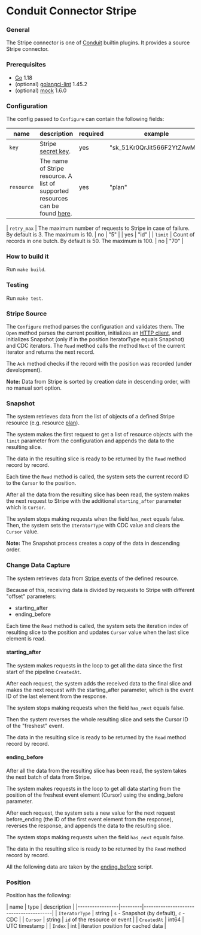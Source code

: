 # Conduit Connector Stripe

### General
The Stripe connector is one of [Conduit](https://github.com/ConduitIO/conduit) builtin plugins. It provides a source Stripe connector.

### Prerequisites
- [Go](https://go.dev/) 1.18
- (optional) [golangci-lint](https://github.com/golangci/golangci-lint) 1.45.2
- (optional) [mock](https://github.com/golang/mock) 1.6.0

### Configuration
The config passed to `Configure` can contain the following fields:

| name        | description                                                                                                      | required | example                      |
|-------------|------------------------------------------------------------------------------------------------------------------|----------|------------------------------|
| `key`       | Stripe [secret key](https://dashboard.stripe.com/apikeys).                                                       | yes      | "sk_51Kr0QrJit566F2YtZAwMlh" |
| `resource`  | The name of Stripe resource. A list of supported resources can be found [here](models/resources/README.md). | yes      | "plan"                       |

[comment]: <> (maha: we prefer having all the configs as camelCase.. so this could be maxRetry, maxRetries or retryMax)
| `retry_max` | The maximum number of requests to Stripe in case of failure. By default is 3. The maximum is 10.                 | no       | "5"                          |                                                                                           | yes      | "id"                                            |
| `limit`     | Count of records in one butch. By default is 50. The maximum is 100.                                             | no       | "70"                         |

### How to build it
Run `make build`.

### Testing
Run `make test`.

### Stripe Source
The `Configure` method parses the configuration and validates them.
The `Open` method parses the current position, initializes an 
[HTTP client](https://github.com/hashicorp/go-retryablehttp), and initializes Snapshot (only if in the position IteratorType equals Snapshot) and CDC iterators.
The `Read` method calls the method `Next` of the current iterator and returns the next record.

[comment]: <> (maha: still in development?)
The `Ack` method checks if the record with the position was recorded (under development).

**Note:** Data from Stripe is sorted by creation date in descending order, with no manual sort option.

### Snapshot
The system retrieves data from the list of objects of a defined Stripe resource (e.g. resource [plan](https://stripe.com/docs/api/plans/list)).

The system makes the first request to get a list of resource objects with the `limit` parameter from the configuration and appends the data to the resulting slice.

The data in the resulting slice is ready to be returned by the `Read` method record by record.

Each time the `Read` method is called, the system sets the current record ID to the `Cursor` to the position.

After all the data from the resulting slice has been read, the system makes the next request to Stripe with the additional `starting_after` parameter which is `Cursor`.

The system stops making requests when the field `has_next` equals false. Then, the system sets the `IteratorType` with CDC value and clears the `Cursor` value.

**Note:** The Snapshot process creates a copy of the data in descending order.

### Change Data Capture
The system retrieves data from [Stripe events](https://api.stripe.com/v1/events) of the defined resource.

Because of this, receiving data is divided by requests to Stripe with different "offset" parameters:
- starting_after
- ending_before

Each time the `Read` method is called, the system sets the iteration index of resulting slice to the position and updates `Cursor` value when the last slice element is read.

#### starting_after
The system makes requests in the loop to get all the data since the first start of the pipeline `CreatedAt`.

After each request, the system adds the received data to the final slice and makes the next request with the starting_after parameter, which is the event ID of the last element from the response.

The system stops making requests when the field `has_next` equals false.

Then the system reverses the whole resulting slice and sets the Cursor ID of the "freshest" event.

The data in the resulting slice is ready to be returned by the `Read` method record by record.

#### ending_before
After all the data from the resulting slice has been read, the system takes the next batch of data from Stripe.

The system makes requests in the loop to get all data starting from the position of the freshest event element (Cursor) using the ending_before parameter.

After each request, the system sets a new value for the next request before_ending (the ID of the first event element from the response), reverses the response, and appends the data to the resulting slice.

The system stops making requests when the field `has_next` equals false.

The data in the resulting slice is ready to be returned by the `Read` method record by record.

All the following data are taken by the [ending_before](#ending_before) script.

### Position
Position has the following:

[comment]: <> (maha: maybe show an example of a position and how it's split into these)
| name            | type    | description                            |
|-----------------|---------|----------------------------------------|
| `IteratorType`  | string  | `s` - Snapshot (by default), `c` - CDC |
| `Cursor`        | string  | `id` of the resource or event          |
| `CreatedAt`     | int64   | UTC timestamp                          |
| `Index`         | int     | iteration position for cached data     |
